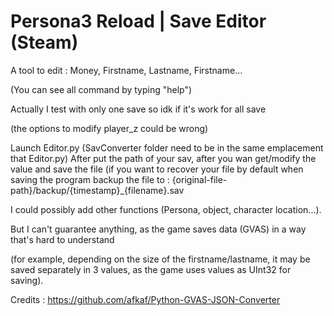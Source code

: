 # Persona3 Reload | Save Editor (Steam)
A tool to edit : Money, Firstname, Lastname, Firstname...

(You can see all command by typing "help")

Actually I test with only one save so idk if it's work for all save

(the options to modify player_z could be wrong)

Launch Editor.py (SavConverter folder need to be in the same emplacement that Editor.py)
After put the path of your sav, after you wan get/modify the value and save the file
(if you want to recover your file by default when saving the
program backup the file to : {original-file-path}/backup/{timestamp}_{filename}.sav


I could possibly add other functions (Persona, object, character location...).

But I can't guarantee anything, as the game saves data (GVAS) in a way that's hard to understand

(for example, depending on the size of the firstname/lastname, it may be saved separately in 3 values,
as the game uses values as UInt32 for saving).


Credits :
https://github.com/afkaf/Python-GVAS-JSON-Converter
